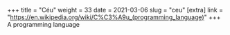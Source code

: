 +++
title = "Céu"
weight = 33
date = 2021-03-06
slug = "ceu"
[extra]
link = "https://en.wikipedia.org/wiki/C%C3%A9u_(programming_language)"
+++
A programming language

